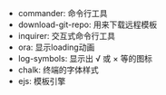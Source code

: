 * commander: 命令行工具
* download-git-repo: 用来下载远程模板
* inquirer: 交互式命令行工具
* ora: 显示loading动画
* log-symbols: 显示出 √ 或 × 等的图标
* chalk: 终端的字体样式
* ejs: 模板引擎
